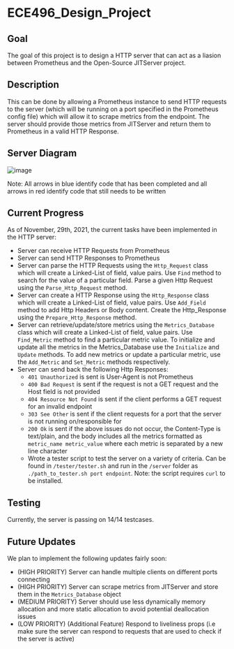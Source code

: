 # ECE496_Design_Project

## Goal

The goal of this project is to design a HTTP server that can act as a liasion between Prometheus and the Open-Source JITServer project.

## Description

This can be done by allowing a Prometheus instance to send HTTP requests to the server (which will be running on a port specified in the Prometheus config file) which will allow it to scrape metrics from the endpoint. The server should provide those metrics from JITServer and return them to Prometheus in a valid HTTP Response. 

## Server Diagram

![image](https://user-images.githubusercontent.com/46902009/143926505-b89aab9d-cc62-436a-91a0-b1fd354a6de1.png)

Note: All arrows in blue identify code that has been completed and all arrows in red identify code that still needs to be written

## Current Progress

As of November, 29th, 2021, the current tasks have been implemented in the HTTP server:

- Server can receive HTTP Requests from Prometheus
- Server can send HTTP Responses to Prometheus
- Server can parse the HTTP Requests using the `Http_Request` class which will create a Linked-List of field, value pairs. Use `Find` method to search for the value of a particular field. Parse a given Http Request using the `Parse_Http_Request` method.
- Server can create a HTTP Response using the `Http_Response` class which will create a Linked-List of field, value pairs. Use `Add_Field` method to add Http Headers or Body content. Create the Http_Response using the `Prepare_Http_Response` method.  
- Server can retrieve/update/store metrics using the `Metrics_Database` class which will create a Linked-List of field, value pairs. Use `Find_Metric` method to find a particular metric value. To initialize and update all the metrics in the Metrics_Database use the `Initialize` and `Update` methods. To add new metrics or update a particular metric, use the `Add_Metric` and `Set_Metric` methods respectively.
- Server can send back the following Http Responses:
  - `401 Unauthorized` is sent is User-Agent is not Prometheus
  - `400 Bad Request` is sent if the request is not a GET request and the Host field is not provided 
  - `404 Resource Not Found` is sent if the client performs a GET request for an invalid endpoint
  - `303 See Other` is sent if the client requests for a port that the server is not running on/responsible for
  - `200 Ok` is sent if the above issues do not occur, the Content-Type is text/plain, and the body includes all the metrics formatted as `metric_name metric_value` where each metric is separated by a new line character 
  - Wrote a tester script to test the server on a variety of criteria. Can be found in `/tester/tester.sh` and run in the `/server` folder as `./path_to_tester.sh port endpoint`. Note: the script requires `curl` to be installed.  

## Testing

Currently, the server is passing on 14/14 testcases.

## Future Updates

We plan to implement the following updates fairly soon:

- (HIGH PRIORITY) Server can handle multiple clients on different ports connecting
- (HIGH PRIORITY) Server can scrape metrics from JITServer and store them in the `Metrics_Database` object
- (MEDIUM PRIORITY) Server should use less dynamically memory allocation and more static allocation to avoid potential deallocation issues
- (LOW PRIORITY) (Additional Feature) Respond to liveliness props (i.e make sure the server can respond to requests that are used to check if the server is active)
